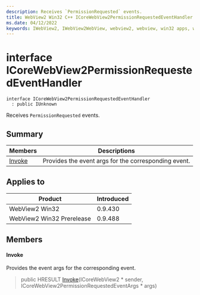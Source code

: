 ```yaml
---
description: Receives `PermissionRequested` events.
title: WebView2 Win32 C++ ICoreWebView2PermissionRequestedEventHandler
ms.date: 04/12/2022
keywords: IWebView2, IWebView2WebView, webview2, webview, win32 apps, win32, edge, ICoreWebView2, ICoreWebView2Controller, browser control, edge html, ICoreWebView2PermissionRequestedEventHandler
---
```


# interface ICoreWebView2PermissionRequestedEventHandler

```
interface ICoreWebView2PermissionRequestedEventHandler
  : public IUnknown
```

Receives `PermissionRequested` events.

## Summary

 Members                        | Descriptions
--------------------------------|---------------------------------------------
[Invoke](#invoke) | Provides the event args for the corresponding event.

## Applies to

Product                         | Introduced
--------------------------------|---------------------------------------------
WebView2 Win32            |    0.9.430
WebView2 Win32 Prerelease |    0.9.488

## Members

#### Invoke

Provides the event args for the corresponding event.

> public HRESULT [Invoke](#invoke)(ICoreWebView2 * sender, ICoreWebView2PermissionRequestedEventArgs * args)

